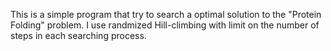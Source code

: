 This is a simple program that try to search a optimal solution to the "Protein Folding" problem.
I use randmized Hill-climbing with limit on the number of steps in each searching process.